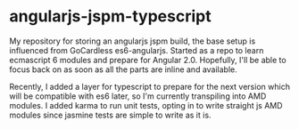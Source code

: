 # angularjs-jspm-typescript

My repository for storing an angularjs jspm build, the base setup is influenced from GoCardless es6-angularjs. Started as a repo to learn ecmascript 6 modules and prepare for Angular 2.0.  Hopefully, I'll be able to focus back on as soon as all the parts are inline and available. 

Recently, I added a layer for typescript to prepare for the next version which will be compatible with es6 later, so I'm currently transpiling into AMD modules.  I added karma to run unit tests, opting in to write straight js AMD modules since jasmine tests are simple to write as it is.